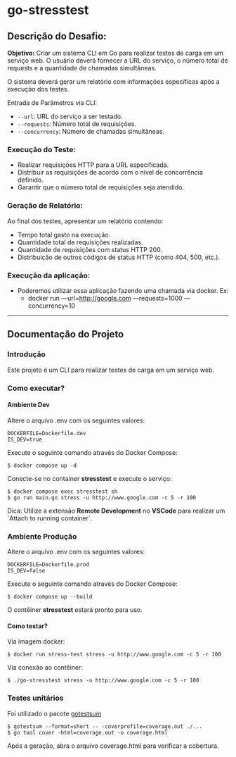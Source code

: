 # go-stresstest

## Descrição do Desafio:

**Objetivo:** 
Criar um sistema CLI em Go para realizar testes de carga em um serviço web. O usuário deverá fornecer a URL do serviço, o número total de requests e a quantidade de chamadas simultâneas.

O sistema deverá gerar um relatório com informações específicas após a execução dos testes.

Entrada de Parâmetros via CLI:

- `--url`: URL do serviço a ser testado.
- `--requests`: Número total de requisições.
- `--concurrency`: Número de chamadas simultâneas.

### Execução do Teste:

- Realizar requisições HTTP para a URL especificada.
- Distribuir as requisições de acordo com o nível de concorrência definido.
- Garantir que o número total de requisições seja atendido.

### Geração de Relatório:

Ao final dos testes, apresentar um relatório contendo:

- Tempo total gasto na execução.
- Quantidade total de requisições realizadas.
- Quantidade de requisições com status HTTP 200.
- Distribuição de outros códigos de status HTTP (como 404, 500, etc.).


### Execução da aplicação:

- Poderemos utilizar essa aplicação fazendo uma chamada via docker. Ex:
  - docker run <sua imagem docker> —url=http://google.com —requests=1000 —concurrency=10


---

## Documentação do Projeto

### Introdução
Este projeto é um CLI para realizar testes de carga em um serviço web.

### Como executar?

#### Ambiente Dev
Altere o arquivo .env com os seguintes valores:

```
DOCKERFILE=Dockerfile.dev
IS_DEV=true
```

Execute o seguinte comando através do Docker Compose:

```shell
$ docker compose up -d
```

Conecte-se no container **stresstest** e execute o serviço:

```shell
$ docker compose exec stresstest sh
$ go run main.go stress -u http://www.google.com -c 5 -r 100
```

Dica: Utilize a extensão **Remote Development** no **VSCode** para realizar um ´Attach to running container´.

### Ambiente Produção
Altere o arquivo .env com os seguintes valores:

```
DOCKERFILE=Dockerfile.prod
IS_DEV=false
```

Execute o seguinte comando através do Docker Compose:

```shell
$ docker compose up --build
```

O contêiner **stresstest** estará pronto para uso.

#### Como testar?

Via imagem docker:

```shell
$ docker run stress-test stress -u http://www.google.com -c 5 -r 100
```

Via conexão ao contêiner:

```shell
$ ./go-stresstest stress -u http://www.google.com -c 5 -r 100
```

### Testes unitários

Foi utilizado o pacote [gotestsum](https://github.com/gotestyourself/gotestsum)

```shell
$ gotestsum --format=short -- -coverprofile=coverage.out ./...
$ go tool cover -html=coverage.out -o coverage.html
```

Após a geração, abra o arquivo coverage.html para verificar a cobertura.
